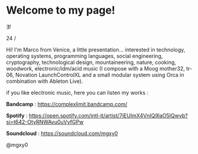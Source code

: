 # Welcome to my page!

∃!

24 / 

Hi! I'm Marco from Venice, a little presentation... interested in technology, operating systems, programming languages, social engineering, cryptography, technological design, mountaineering, nature, cooking, woodwork, electronic/idm/acid music (I compose with a Moog mother32, tr-06, Novation LaunchControlXL and a small modular system using Orca in combination with Ableton Live).

if you like electronic music, here you can listen my works : 

**Bandcamp** : https://complexlimit.bandcamp.com/

**Spotify** : https://open.spotify.com/intl-it/artist/7iEUImX4VnIQ9laO5IQwyb?si=t642-OtyRNWAvu0uVyfGPw

**Soundcloud** : https://soundcloud.com/mgxy0


@mgxy0 

